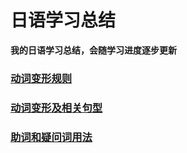 # 日语学习总结

**我的日语学习总结，会随学习进度逐步更新**

### [动词变形规则](./总结/动词变形规则.md)

### [动词变形及相关句型](./总结/日语动词变形以及句型.md)

### [助词和疑问词用法](https://xmind.ai/share/bLt5vvKu)
